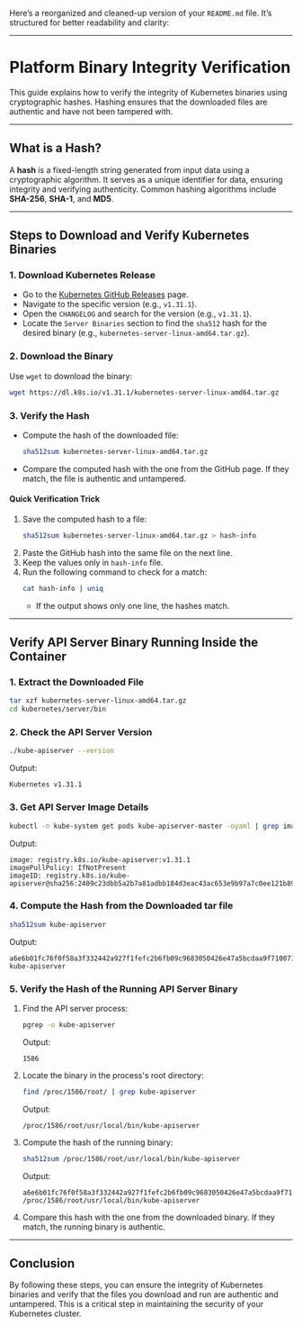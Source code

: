 Here’s a reorganized and cleaned-up version of your `README.md` file. It’s structured for better readability and clarity:

---

# Platform Binary Integrity Verification

This guide explains how to verify the integrity of Kubernetes binaries using cryptographic hashes. Hashing ensures that the downloaded files are authentic and have not been tampered with.

---

## **What is a Hash?**
A **hash** is a fixed-length string generated from input data using a cryptographic algorithm. It serves as a unique identifier for data, ensuring integrity and verifying authenticity. Common hashing algorithms include **SHA-256**, **SHA-1**, and **MD5**.

---

## **Steps to Download and Verify Kubernetes Binaries**

### 1. **Download Kubernetes Release**
- Go to the [Kubernetes GitHub Releases](https://github.com/kubernetes/kubernetes/releases) page.
- Navigate to the specific version (e.g., `v1.31.1`).
- Open the `CHANGELOG` and search for the version (e.g., `v1.31.1`).
- Locate the `Server Binaries` section to find the `sha512` hash for the desired binary (e.g., `kubernetes-server-linux-amd64.tar.gz`).

### 2. **Download the Binary**
Use `wget` to download the binary:
```bash
wget https://dl.k8s.io/v1.31.1/kubernetes-server-linux-amd64.tar.gz
```

### 3. **Verify the Hash**
- Compute the hash of the downloaded file:
  ```bash
  sha512sum kubernetes-server-linux-amd64.tar.gz
  ```
- Compare the computed hash with the one from the GitHub page. If they match, the file is authentic and untampered.

#### **Quick Verification Trick**
1. Save the computed hash to a file:
   ```bash
   sha512sum kubernetes-server-linux-amd64.tar.gz > hash-info
   ```
2. Paste the GitHub hash into the same file on the next line.
3. Keep the values only in `hash-info` file.
4. Run the following command to check for a match:
   ```bash
   cat hash-info | uniq
   ```
   - If the output shows only one line, the hashes match.

---

## **Verify API Server Binary Running Inside the Container**

### 1. **Extract the Downloaded File**
```bash
tar xzf kubernetes-server-linux-amd64.tar.gz
cd kubernetes/server/bin
```

### 2. **Check the API Server Version**
```bash
./kube-apiserver --version
```
Output:
```
Kubernetes v1.31.1
```

### 3. **Get API Server Image Details**
```bash
kubectl -n kube-system get pods kube-apiserver-master -oyaml | grep image
```
Output:
```
image: registry.k8s.io/kube-apiserver:v1.31.1
imagePullPolicy: IfNotPresent
imageID: registry.k8s.io/kube-apiserver@sha256:2409c23dbb5a2b7a81adbb184d3eac43ac653e9b97a7c0ee121b89bb3ef61fdb
```


### 4. **Compute the Hash from the Downloaded tar file**
```bash
sha512sum kube-apiserver
```
Output:
```
a6e6b01fc76f0f58a3f332442a927f1fefc2b6fb09c9683050426e47a5bcdaa9f7100713f3bc924ea27ba1c2ab28099644ce713f3d0ee957e0fdf99aa4aaab6d  kube-apiserver
```

### 5. **Verify the Hash of the Running API Server Binary**
1. Find the API server process:
   ```bash
   pgrep -o kube-apiserver
   ```
   Output:
   ```
   1586
   ```
2. Locate the binary in the process's root directory:
   ```bash
   find /proc/1586/root/ | grep kube-apiserver
   ```
   Output:
   ```
   /proc/1586/root/usr/local/bin/kube-apiserver
   ```
3. Compute the hash of the running binary:
   ```bash
   sha512sum /proc/1586/root/usr/local/bin/kube-apiserver
   ```
   Output:
   ```
   a6e6b01fc76f0f58a3f332442a927f1fefc2b6fb09c9683050426e47a5bcdaa9f7100713f3bc924ea27ba1c2ab28099644ce713f3d0ee957e0fdf99aa4aaab6d  /proc/1586/root/usr/local/bin/kube-apiserver
   ```
4. Compare this hash with the one from the downloaded binary. If they match, the running binary is authentic.

---

## **Conclusion**
By following these steps, you can ensure the integrity of Kubernetes binaries and verify that the files you download and run are authentic and untampered. This is a critical step in maintaining the security of your Kubernetes cluster.
